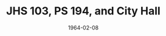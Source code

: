 ---
title: JHS 103, PS 194, and City Hall 
featured: jhs-103-ps-194-city-hall.jpg
featuredAlt: Two young people sing at a protest
layout: "tc-single"
hasContentInGallery: true
date: 1964-02-08
---